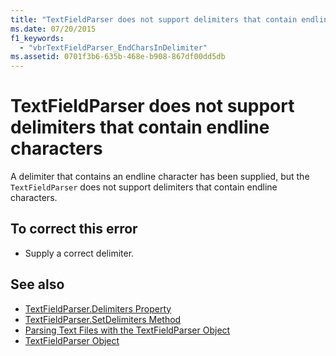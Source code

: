 ```yaml
---
title: "TextFieldParser does not support delimiters that contain endline characters"
ms.date: 07/20/2015
f1_keywords: 
  - "vbrTextFieldParser_EndCharsInDelimiter"
ms.assetid: 0701f3b6-635b-468e-b908-867df00dd5db
---
```

# TextFieldParser does not support delimiters that contain endline characters
A delimiter that contains an endline character has been supplied, but the `TextFieldParser` does not support delimiters that contain endline characters.  
  
## To correct this error  
  
- Supply a correct delimiter.  
  
## See also

- [TextFieldParser.Delimiters Property](xref:Microsoft.VisualBasic.FileIO.TextFieldParser.Delimiters%2A)
- [TextFieldParser.SetDelimiters Method](xref:Microsoft.VisualBasic.FileIO.TextFieldParser.SetDelimiters%2A)
- [Parsing Text Files with the TextFieldParser Object](../../visual-basic/developing-apps/programming/drives-directories-files/parsing-text-files-with-the-textfieldparser-object.md)
- [TextFieldParser Object](../../visual-basic/language-reference/objects/textfieldparser-object.md)

